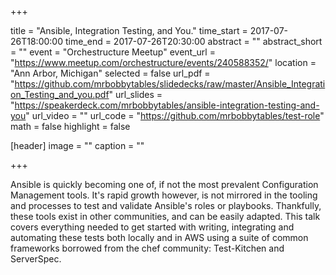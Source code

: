 +++

title = "Ansible, Integration Testing, and You."
time_start = 2017-07-26T18:00:00
time_end = 2017-07-26T20:30:00
abstract = ""
abstract_short = ""
event = "Orchestructure Meetup"
event_url = "https://www.meetup.com/orchestructure/events/240588352/"
location = "Ann Arbor, Michigan"
selected = false
url_pdf = "https://github.com/mrbobbytables/slidedecks/raw/master/Ansible_Integration_Testing_and_you.pdf"
url_slides = "https://speakerdeck.com/mrbobbytables/ansible-integration-testing-and-you"
url_video = ""
url_code = "https://github.com/mrbobbytables/test-role"
math = false
highlight = false

[header]
image = ""
caption = ""

+++

Ansible is quickly becoming one of, if not the most prevalent Configuration Management tools. It's rapid growth
however, is not mirrored in the tooling and processes to test and validate Ansible's roles or playbooks. Thankfully,
these tools exist in other communities, and can be easily adapted. This talk covers everything needed to get started
with writing, integrating and automating these tests both locally and in AWS using a suite of common frameworks borrowed
from the chef community: Test-Kitchen and ServerSpec.
